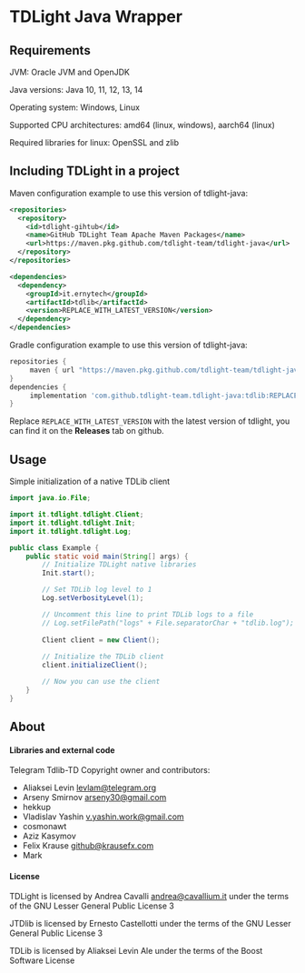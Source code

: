 TDLight Java Wrapper
====================

## Requirements
JVM: Oracle JVM and OpenJDK

Java versions: Java 10, 11, 12, 13, 14

Operating system: Windows, Linux

Supported CPU architectures: amd64 (linux, windows), aarch64 (linux)

Required libraries for linux: OpenSSL and zlib

## Including TDLight in a project
Maven configuration example to use this version of tdlight-java:
```xml
<repositories>
  <repository>
    <id>tdlight-gihtub</id>
    <name>GitHub TDLight Team Apache Maven Packages</name>
    <url>https://maven.pkg.github.com/tdlight-team/tdlight-java</url>
  </repository>
</repositories>

<dependencies>
  <dependency>
    <groupId>it.ernytech</groupId>
    <artifactId>tdlib</artifactId>
    <version>REPLACE_WITH_LATEST_VERSION</version>
  </dependency>
</dependencies>
```
Gradle configuration example to use this version of tdlight-java:
```groovy
repositories {
     maven { url "https://maven.pkg.github.com/tdlight-team/tdlight-java" }
}
dependencies {
     implementation 'com.github.tdlight-team.tdlight-java:tdlib:REPLACE_WITH_LATEST_VERSION'
}
```

Replace `REPLACE_WITH_LATEST_VERSION` with the latest version of tdlight, you can find it on the **Releases** tab on github.

## Usage
Simple initialization of a native TDLib client
```java
import java.io.File;

import it.tdlight.tdlight.Client;
import it.tdlight.tdlight.Init;
import it.tdlight.tdlight.Log;

public class Example {
    public static void main(String[] args) {
        // Initialize TDLight native libraries
        Init.start();

        // Set TDLib log level to 1
        Log.setVerbosityLevel(1);

        // Uncomment this line to print TDLib logs to a file
        // Log.setFilePath("logs" + File.separatorChar + "tdlib.log");
        
        Client client = new Client();
        
        // Initialize the TDLib client
        client.initializeClient();

        // Now you can use the client
    }
}
```

## About
#### Libraries and external code
Telegram Tdlib-TD Copyright owner and contributors: 
  - Aliaksei Levin <levlam@telegram.org>
  - Arseny Smirnov <arseny30@gmail.com>
  - hekkup
  - Vladislav Yashin <v.yashin.work@gmail.com>
  - cosmonawt
  - Aziz Kasymov 
  - Felix Krause <github@krausefx.com>
  - Mark
  
#### License
TDLight is licensed by Andrea Cavalli <andrea@cavallium.it>  under the terms of the GNU Lesser General Public License 3

JTDlib is licensed by Ernesto Castellotti under the terms of the GNU Lesser General Public License 3

TDLib is licensed by Aliaksei Levin Ale under the terms of the Boost Software License										   